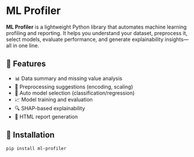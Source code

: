 # ML Profiler

**ML Profiler** is a lightweight Python library that automates machine learning profiling and reporting. It helps you understand your dataset, preprocess it, select models, evaluate performance, and generate explainability insights—all in one line.

## 🔧 Features

- 📊 Data summary and missing value analysis
- 🧼 Preprocessing suggestions (encoding, scaling)
- 🧠 Auto model selection (classification/regression)
- 📈 Model training and evaluation
- 🔍 SHAP-based explainability
- 📄 HTML report generation

## 🚀 Installation

```bash
pip install ml-profiler
